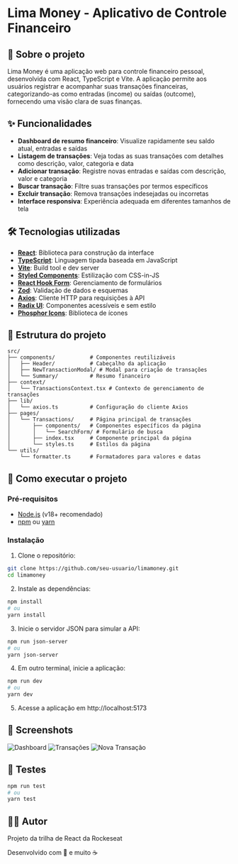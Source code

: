 # Lima Money - Aplicativo de Controle Financeiro

## 📝 Sobre o projeto

Lima Money é uma aplicação web para controle financeiro pessoal, desenvolvida com React, TypeScript e Vite. A aplicação permite aos usuários registrar e acompanhar suas transações financeiras, categorizando-as como entradas (income) ou saídas (outcome), fornecendo uma visão clara de suas finanças.

## ✨ Funcionalidades

- **Dashboard de resumo financeiro**: Visualize rapidamente seu saldo atual, entradas e saídas
- **Listagem de transações**: Veja todas as suas transações com detalhes como descrição, valor, categoria e data
- **Adicionar transação**: Registre novas entradas e saídas com descrição, valor e categoria
- **Buscar transação**: Filtre suas transações por termos específicos
- **Excluir transação**: Remova transações indesejadas ou incorretas
- **Interface responsiva**: Experiência adequada em diferentes tamanhos de tela

## 🛠️ Tecnologias utilizadas

- **[React](https://reactjs.org/)**: Biblioteca para construção da interface
- **[TypeScript](https://www.typescriptlang.org/)**: Linguagem tipada baseada em JavaScript
- **[Vite](https://vitejs.dev/)**: Build tool e dev server
- **[Styled Components](https://styled-components.com/)**: Estilização com CSS-in-JS
- **[React Hook Form](https://react-hook-form.com/)**: Gerenciamento de formulários
- **[Zod](https://zod.dev/)**: Validação de dados e esquemas
- **[Axios](https://axios-http.com/)**: Cliente HTTP para requisições à API
- **[Radix UI](https://www.radix-ui.com/)**: Componentes acessíveis e sem estilo
- **[Phosphor Icons](https://phosphoricons.com/)**: Biblioteca de ícones

## 🧩 Estrutura do projeto

```
src/
├── components/           # Componentes reutilizáveis
│   ├── Header/           # Cabeçalho da aplicação
│   ├── NewTransactionModal/ # Modal para criação de transações
│   └── Summary/          # Resumo financeiro
├── context/
│   └── TransactionsContext.tsx # Contexto de gerenciamento de transações
├── lib/
│   └── axios.ts          # Configuração do cliente Axios
├── pages/
│   └── Transactions/     # Página principal de transações
│       ├── components/   # Componentes específicos da página
│       │   └── SearchForm/ # Formulário de busca
│       ├── index.tsx     # Componente principal da página
│       └── styles.ts     # Estilos da página
└── utils/
    └── formatter.ts      # Formatadores para valores e datas
```

## 🚀 Como executar o projeto

### Pré-requisitos

- [Node.js](https://nodejs.org/) (v18+ recomendado)
- [npm](https://www.npmjs.com/) ou [yarn](https://yarnpkg.com/)

### Instalação

1. Clone o repositório:

```bash
git clone https://github.com/seu-usuario/limamoney.git
cd limamoney
```

2. Instale as dependências:

```bash
npm install
# ou
yarn install
```

3. Inicie o servidor JSON para simular a API:

```bash
npm run json-server
# ou
yarn json-server
```

4. Em outro terminal, inicie a aplicação:

```bash
npm run dev
# ou
yarn dev
```

5. Acesse a aplicação em http://localhost:5173

## 📱 Screenshots

![Dashboard]()
<a src="https://i.imgur.com/kkt4Wcw.png">
![Transações](https://imgur.com/kkt4Wcw)
![Nova Transação](/screenshots/new-transaction.png)

## 🧪 Testes

```bash
npm run test
# ou
yarn test
```

## 👨‍💻 Autor

Projeto da trilha de React da Rockeseat

Desenvolvido com 💙 e muito ☕

